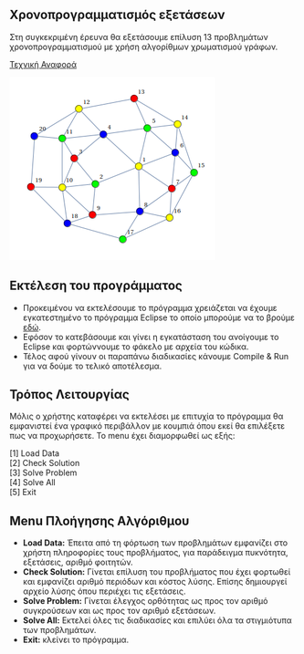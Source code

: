 ## Χρονοπρογραμματισμός εξετάσεων

Στη συγκεκριμένη έρευνα θα εξετάσουμε επίλυση 13 προβλημάτων χρονοπρογραμματισμού με χρήση αλγορίθμων χρωματισμού γράφων.

[Τεχνική Αναφορά](https://github.com/pint00084/84_ett/blob/main/%CE%A4%CE%B5%CF%87%CE%BD%CE%B9%CE%BA%CE%AE%20%CE%91%CE%BD%CE%B1%CF%86%CE%BF%CF%81%CE%AC/%CE%A4%CE%B5%CF%87%CE%BD%CE%B9%CE%BA%CE%AE%20%CE%91%CE%BD%CE%B1%CF%86%CE%BF%CF%81%CE%AC_%CE%9C%CF%80%CE%BF%CF%85%CF%81%CE%B1%CE%B6%CE%AC%CE%BD%CE%B7%CF%82%20%CE%93%CE%B9%CF%8E%CF%81%CE%B3%CE%BF%CF%82_84.pdf)

![Graph Greedy Coloring](https://github.com/pint00084/84_ett/blob/main/graph-greedy-coloring.png)


## Εκτέλεση του προγράμματος

+	Προκειμένου να εκτελέσουμε το πρόγραμμα χρειάζεται να έχουμε εγκατεστημένο το πρόγραμμα Eclipse το οποίο μπορούμε να το βρούμε [εδώ](https://www.eclipse.org/downloads/).
+	Εφόσον το κατεβάσουμε και γίνει η εγκατάσταση του ανοίγουμε το Eclipse και φορτώννουμε το φάκελο με αρχεία του κώδικα.
+ Τέλος αφού γίνουν οι παραπάνω διαδικασίες κάνουμε Compile & Run για να δούμε το τελικό αποτέλεσμα.


## Τρόπος Λειτουργίας

Μόλις ο χρήστης καταφέρει να εκτελέσει με επιτυχία το πρόγραμμα θα εμφανιστεί ένα γραφικό περιβάλλον με κουμπιά όπου εκεί θα επιλέξετε πως να προχωρήσετε. Το menu έχει διαμορφωθεί ως εξής:

[1] Load Data<br>
[2] Check Solution<br>
[3] Solve Problem<br>
[4] Solve All<br>
[5] Exit<br>


## Menu Πλοήγησης Αλγόριθμου

+ <strong>Load Data:</strong> Έπειτα από τη φόρτωση των προβλημάτων εμφανίζει στο χρήστη πληροφορίες τους προβλήματος, για παράδειγμα πυκνότητα, εξετάσεις, αριθμό φοιτητών.
+	<strong>Check Solution:</strong> Γίνεται επίλυση του προβλήματος που έχει φορτωθεί και εμφανίζει αριθμό περιόδων και κόστος λύσης. Επίσης δημιουργεί αρχείο λύσης όπου περιέχει τις εξετάσεις.
+	<strong>Solve Problem:</strong> Γίνεται έλεγχος ορθότητας ως προς τον αριθμό συγκρούσεων και ως προς τον αριθμό εξετάσεων.
+	<strong>Solve All:</strong> Εκτελεί όλες τις διαδικασίες και επιλύει όλα τα στιγμιότυπα των προβλημάτων.
+	<strong>Exit:</strong> κλείνει το πρόγραμμα.

